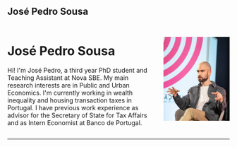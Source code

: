 José Pedro Sousa
---

<div style="display: flex; align-items: center; justify-content: space-between; margin-top: 20px;">
  
  <!-- Left column: text -->
  <div style="flex: 1; padding-right: 20px;">
    <h1>José Pedro Sousa</h1>
    <p> Hi! I'm José Pedro, a third year PhD student and Teaching Assistant at Nova SBE. 
My main research interests are in Public and Urban Economics. I'm currently working in wealth inequality and housing transaction taxes in Portugal.  
I have previous work experience as advisor for the Secretary of State for Tax Affairs and as Intern Economist at Banco de Portugal.</p>
  </div>

  <!-- Right column: photo -->
  <div>
    <img src="/assets/img/IMG_4059.jpeg" alt="José Pedro Sousa" width="150" ">
  </div>

</div>

---
